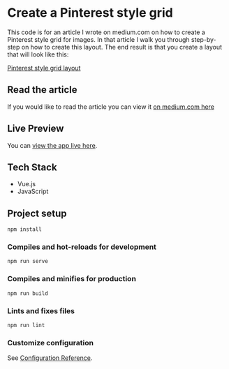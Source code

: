 # Create a Pinterest style grid

This code is for an article I wrote on medium.com on how to create a Pinterest style
grid for images. In that article I walk you through step-by-step on how to create this layout.
The end result is that you create a layout that will look like this:

[Pinterest style grid layout](https://res.cloudinary.com/ratracegrad/image/upload/v1572615385/Screen_Shot_2019-10-31_at_5.13.27_PM_zwiy0p.png)

## Read the article

If you would like to read the article you can view it [on medium.com here](https://medium.com/@ratracegrad/creating-a-pinterest-style-image-gallery-in-vue-927836b7d173) 

## Live Preview

You can [view the app live here](https://vue-pinterest.herokuapp.com/ ).
## Tech Stack

* Vue.js
* JavaScript

## Project setup
```
npm install
```

### Compiles and hot-reloads for development
```
npm run serve
```

### Compiles and minifies for production
```
npm run build
```

### Lints and fixes files
```
npm run lint
```

### Customize configuration
See [Configuration Reference](https://cli.vuejs.org/config/).
